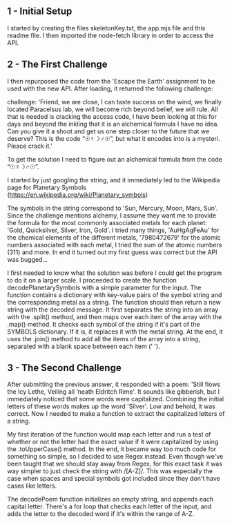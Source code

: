 ## 1 - Initial Setup
I started by creating the files skeletonKey.txt, the app.mjs file and this readme file. I then imported the node-fetch library in order to access the API.

## 2 - The First Challenge
I then repurposed the code from the 'Escape the Earth' assignment to be used with the new API. After loading, it returned the following challenge:

challenge: 'Friend, we are close, I can taste success on the wind, we finally located Paracelsus lab, we will become rich beyond belief, we will rule. All that is needed is cracking the access code, I have been looking at this for days and beyond the inkling that it is an alchemical formula I have no idea. Can you give it a shoot and get us one step closer to the future that we deserve? This is the code “☉☿☽♂☉”, but what it encodes into is a mysteri. Pleace crack it.'

To get the solution I need to figure out an alchemical formula from the code “☉☿☽♂☉”.

I started by just googling the string, and it immediately led to the Wikipedia page for Planetary Symbols (https://en.wikipedia.org/wiki/Planetary_symbols)

The symbols in the string correspond to 'Sun, Mercury, Moon, Mars, Sun'. Since the challenge mentions alchemy, I assume they want me to provide the formula for the most commonly associated metals for each planet: 'Gold, Quicksilver, Silver, Iron, Gold'. I tried many things, 'AuHgAgFeAu' for the chemical elements of the different metals, '7980472679' for the atomic numbers associated with each metal, I tried the sum of the atomic numbers (311) and more. In end it turned out my first guess was correct but the API was bugged... 

I first needed to know what the solution was before I could get the program to do it on a larger scale. I proceeded to create the function decodePlanetarySymbols with a simple parameter for the input. The function contains a dictionary with key-value pairs of the symbol string and the corresponding metal as a string. The function should then return a new string with the decoded message. It first separates the string into an array with the .split() method, and then maps over each item of the array with the .map() method. It checks each symbol of the string if it's part of the SYMBOLS dictionary. If it is, it replaces it with the metal string. At the end, it uses the .join() method to add all the items of the array into a string, separated with a blank space between each item (' ').

## 3 - The Second Challenge
After submitting the previous answer, it responded with a poem: 'Still flows the Icy Lethe, Veiling all ’neath Eldritch Rime'. It sounds like gibberish, but I immediately noticed that some words were capitalized. Combining the initial letters of these words makes up the word 'Silver'. Low and behold, it was correct. Now I needed to make a function to extract the capitalized letters of a string.

My first iteration of the function would map each letter and run a test of whether or not the letter had the exact value if it were capitalized by using the .toUpperCase() method. In the end, it became way too much code for something so simple, so I decided to use Regex instead. Even though we've been taught that we should stay away from Regex, for this exact task it was way simpler to just check the string with /[A-Z]/. This was especially the case when spaces and special symbols got included since they don't have cases like letters.

The decodePoem function initializes an empty string, and appends each capital letter. There's a for loop that checks each letter of the input, and adds the letter to the decoded word if it's within the range of A-Z.